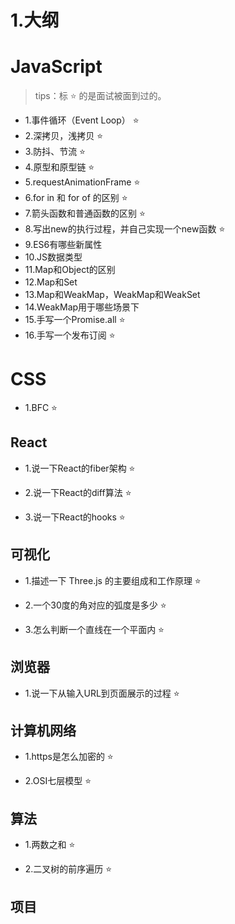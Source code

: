 # 1.大纲

# JavaScript

>tips：标 ⭐ 的是面试被面到过的。

- 1.事件循环（Event Loop） ⭐
- 2.深拷贝，浅拷贝 ⭐
- 3.防抖、节流 ⭐
- 4.原型和原型链 ⭐
- 5.requestAnimationFrame ⭐
- 6.for in 和 for of 的区别 ⭐
- 7.箭头函数和普通函数的区别 ⭐
- 8.写出new的执行过程，并自己实现一个new函数 ⭐
- 9.ES6有哪些新属性 
- 10.JS数据类型
- 11.Map和Object的区别
- 12.Map和Set
- 13.Map和WeakMap，WeakMap和WeakSet
- 14.WeakMap用于哪些场景下
- 15.手写一个Promise.all ⭐
- 16.手写一个发布订阅 ⭐

# CSS

- 1.BFC ⭐

## React

- 1.说一下React的fiber架构 ⭐

- 2.说一下React的diff算法 ⭐

- 3.说一下React的hooks ⭐

## 可视化

- 1.描述一下 Three.js 的主要组成和工作原理 ⭐

- 2.一个30度的角对应的弧度是多少 ⭐

- 3.怎么判断一个直线在一个平面内 ⭐

## 浏览器

- 1.说一下从输入URL到页面展示的过程 ⭐

## 计算机网络

- 1.https是怎么加密的 ⭐

- 2.OSI七层模型 ⭐

## 算法

- 1.两数之和 ⭐

- 2.二叉树的前序遍历 ⭐

## 项目
